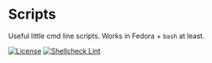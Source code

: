 # Scripts

Useful little cmd line scripts. Works in Fedora + `bash` at least.

[![License](https://img.shields.io/github/license/zbhavyai/scripts?label=License)](https://github.com/zbhavyai/scripts/blob/main/LICENSE)
[![Shellcheck Lint](https://img.shields.io/github/actions/workflow/status/zbhavyai/scripts/shell-lint.yaml?label=Shellcheck%20Lint)](https://github.com/zbhavyai/scripts/actions/workflows/shell-lint.yaml)
